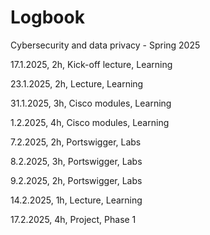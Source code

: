 # Logbook
Cybersecurity and data privacy - Spring 2025


17.1.2025, 2h, Kick-off lecture, Learning

23.1.2025, 2h, Lecture, Learning

31.1.2025, 3h, Cisco modules, Learning

1.2.2025, 4h, Cisco modules, Learning

7.2.2025, 2h, Portswigger, Labs

8.2.2025, 3h, Portswigger, Labs

9.2.2025, 2h, Portswigger, Labs

14.2.2025, 1h, Lecture, Learning

17.2.2025, 4h, Project, Phase 1
